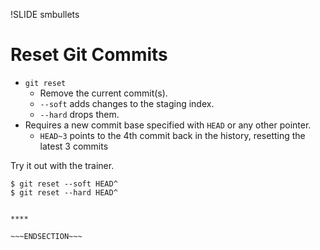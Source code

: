 !SLIDE smbullets
# Reset Git Commits

* `git reset`
  * Remove the current commit(s).
  * `--soft` adds changes to the staging index.
  * `--hard` drops them.
* Requires a new commit base specified with `HEAD` or any other pointer.
  * `HEAD~3` points to the 4th commit back in the history, resetting the latest 3 commits

Try it out with the trainer.

    $ git reset --soft HEAD^
    $ git reset --hard HEAD^


~~~SECTION:handouts~~~

****

~~~ENDSECTION~~~


